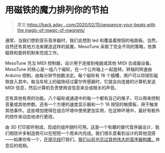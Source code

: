 # 用磁铁的魔力排列你的节拍

> 原文:[https://hack aday . com/2020/02/15/sequence-your-beats with the magic-of-magic-of-magnets/](https://hackaday.com/2020/02/15/sequence-your-beats-with-the-magic-of-magnets/)

通常，当我们想到音乐音序器时，我们会想到 led 和覆盖着按钮的电路板。当然，自然还有其他方法来建造这样的装置。MesoTune 采取了完全不同的策略，依靠磁铁和旋转机制来完成工作。

MesoTune 充当 MIDI 控制器，设计用于连接到电脑或其他 MIDI 合成器设备。MesoTune 的核心是一组八个磁轮，在一个公共轴上一起旋转。转轴的转速由 Arduino 控制，由每分钟节拍数决定。每个磁轮有 16 个插槽，用户可以将球形磁铁放入其中。每当车轮上的磁铁经过霍尔传感器时，它就会向连接的计算机发送 MIDI 信息，然后计算机负责使用该信息来合成相关的声音。

还有其他有用的功能。八个磁轮或通道中的每一个都有自己的推子，可以用来控制音量或其他参数。还有一个方便的速度显示器和一个 16 按钮的触摸板，用于触发其他事件。这些增加使得在组合环境中使用更加实用，在这种环境中，最好有额外的控件来动态地进行更改。

由 3D 打印部件制成，现成的组件随时可用，这是一个有趣的替代音序器设计，我们相信许多制造商可以在短短一个周末内完成。我们很乐意看到设计的其他混搭——如果你有一个，[在提示线](http://hackaday.com/submit-a-tip)打我们。[我们以前也见过其他伟大的音序器构建。](https://hackaday.com/2016/01/14/oh-baby-baby10-build-a-classic-analog-music-sequencer/)休息后的视频。